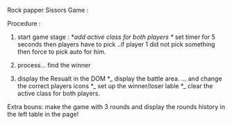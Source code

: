 Rock papper Sissors Game : 

Procedure : 

1.  start game stage : 
    *_add active class for both players
    *_ set timer for 5 seconds then players have to pick
        ..if player 1 did not pick something then force to pick auto for him.

2. process... find the winner

3. display the Resualt in the DOM
        *_ display the battle area.
            ... and change the correct players icons
        *_ set up the winner/loser  lable 
        *_ clear the active class for both players.
        
Extra bouns: make the game with 3 rounds and display the rounds history in the left table in the page! 
